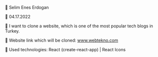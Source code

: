 🔷 Selim Enes Erdogan

🔷 04.17.2022

🔷 I want to clone a website, which is one of the most popular tech blogs in Turkey.

🔷 Website link which will be cloned: www.webtekno.com

🔷 Used technologies: React (create-react-app) | React Icons
